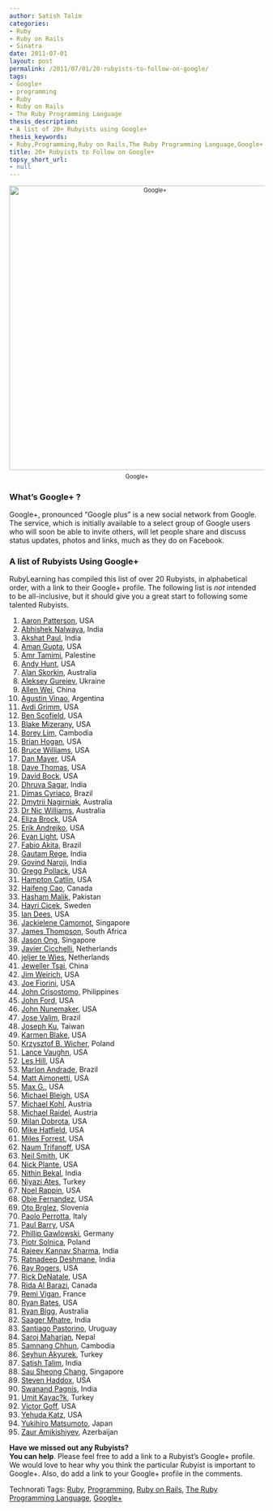 ```yaml
---
author: Satish Talim
categories:
- Ruby
- Ruby on Rails
- Sinatra
date: 2011-07-01
layout: post
permalink: /2011/07/01/20-rubyists-to-follow-on-google/
tags:
- Google+
- programming
- Ruby
- Ruby on Rails
- The Ruby Programming Language
thesis_description:
- A list of 20+ Rubyists using Google+
thesis_keywords:
- Ruby,Programming,Ruby on Rails,The Ruby Programming Language,Google+
title: 20+ Rubyists to Follow on Google+
topsy_short_url:
- null
---
```


<div style="width:image 560 px; font-size:80%; text-align:center;">
  <img src="http://rubylearning.com/data/googleplus.jpg" alt="Google+" width="560" style="padding-bottom:0.5em;" /><br />Google+
</div>

<div>
  <h3>
    What&#8217;s Google+ ?
  </h3>
  
  <p>
    Google+, pronounced “Google plus” is a new social network from Google. The service, which is initially available to a select group of Google users who will soon be able to invite others, will let people share and discuss status updates, photos and links, much as they do on Facebook.
  </p>
</div>

<div>
  <h3>
    A list of Rubyists Using Google+
  </h3>
  
  <p>
    RubyLearning has compiled this list of over 20 Rubyists, in alphabetical order, with a link to their Google+ profile. The following list is <em>not</em> intended to be all-inclusive, but it should give you a great start to following some talented Rubyists.
  </p>
  
  <ol>
    <li>
      <a href="https://plus.google.com/117847179642773850013/">Aaron Patterson</a>, USA
    </li>
    <li>
      <a href="https://plus.google.com/116451060191319294942/">Abhishek Nalwaya</a>, India
    </li>
    <li>
      <a href="https://profiles.google.com/akshatpaul">Akshat Paul</a>, India
    </li>
    <li>
      <a href="https://plus.google.com/111066376566187161786/">Aman Gupta</a>, USA
    </li>
    <li>
      <a href="https://plus.google.com/115825001471738837822/">Amr Tamimi</a>, Palestine
    </li>
    <li>
      <a href="https://plus.google.com/u/0/113033351044606475016/">Andy Hunt</a>, USA
    </li>
    <li>
      <a href="https://plus.google.com/110770173484142874973/">Alan Skorkin</a>, Australia
    </li>
    <li>
      <a href="https://plus.google.com/100698161235046113452/">Aleksey Gureiev</a>, Ukraine
    </li>
    <li>
      <a href="https://plus.google.com/104050277687024235417/">Allen Wei</a>, China
    </li>
    <li>
      <a href="https://plus.google.com/110479317892816342574/">Agustin Vinao</a>, Argentina
    </li>
    <li>
      <a href="https://plus.google.com/104757475552569715504/">Avdi Grimm</a>, USA
    </li>
    <li>
      <a href="https://plus.google.com/u/0/118367341343645724682/">Ben Scofield</a>, USA
    </li>
    <li>
      <a href="https://plus.google.com/105758962966211996971">Blake Mizerany</a>, USA
    </li>
    <li>
      <a href="https://plus.google.com/105980335768716605600/">Borey Lim</a>, Cambodia
    </li>
    <li>
      <a href="https://plus.google.com/111316112772515684571/">Brian Hogan</a>, USA
    </li>
    <li>
      <a href="https://plus.google.com/100079930151075734677/">Bruce Williams</a>, USA
    </li>
    <li>
      <a href="https://plus.google.com/110487088671321837494/">Dan Mayer</a>, USA
    </li>
    <li>
      <a href="https://plus.google.com/u/0/110308012753237149122/">Dave Thomas</a>, USA
    </li>
    <li>
      <a href="https://plus.google.com/107697280864922633571/">David Bock</a>, USA
    </li>
    <li>
      <a href="https://profiles.google.com/dhruvasagar">Dhruva Sagar</a>, India
    </li>
    <li>
      <a href="https://plus.google.com/106772870754515508879/">Dimas Cyriaco</a>, Brazil
    </li>
    <li>
      <a href="https://plus.google.com/116807208912177719748/">Dmytrii Nagirniak</a>, Australia
    </li>
    <li>
      <a href="https://plus.google.com/105360278337596630880/">Dr Nic Williams</a>, Australia
    </li>
    <li>
      <a href="https://plus.google.com/116534609714089460447/">Eliza Brock</a>, USA
    </li>
    <li>
      <a href="https://plus.google.com/u/0/103252859252010623168/">Erik Andrejko</a>, USA
    </li>
    <li>
      <a href="https://plus.google.com/105352401804019307748/">Evan Light</a>, USA
    </li>
    <li>
      <a href="https://plus.google.com/u/0/118300515725944988548/">Fabio Akita</a>, Brazil
    </li>
    <li>
      <a href="https://plus.google.com/u/0/115917976281281359106/">Gautam Rege</a>, India
    </li>
    <li>
      <a href="https://plus.google.com/u/0/116840987351098949146/">Govind Naroji</a>, India
    </li>
    <li>
      <a href="https://plus.google.com/109243559017966529429/">Gregg Pollack</a>, USA
    </li>
    <li>
      <a href="https://plus.google.com/105796763399766963515/">Hampton Catlin</a>, USA
    </li>
    <li>
      <a href="https://plus.google.com/113914940623275837320/">Haifeng Cao</a>, Canada
    </li>
    <li>
      <a href="https://profiles.google.com/hasham2">Hasham Malik</a>, Pakistan
    </li>
    <li>
      <a href="https://plus.google.com/113183117071087473510/">Hayri Cicek</a>, Sweden
    </li>
    <li>
      <a href="https://plus.google.com/102413220039537966680/">Ian Dees</a>, USA
    </li>
    <li>
      <a href="https://plus.google.com/u/0/110539688704906393019/">Jackielene Camomot</a>, Singapore
    </li>
    <li>
      <a href="https://plus.google.com/100287220138756628137/">James Thompson</a>, South Africa
    </li>
    <li>
      <a href="https://plus.google.com/104425900681649382355/">Jason Ong</a>, Singapore
    </li>
    <li>
      <a href="https://plus.google.com/118072436236916691530/">Javier Cicchelli</a>, Netherlands
    </li>
    <li>
      <a href="https://plus.google.com/u/0/103635693588232781692/">jeljer te Wies</a>, Netherlands
    </li>
    <li>
      <a href="https://plus.google.com/u/0/116610068566278723979/">Jeweller Tsai</a>, China
    </li>
    <li>
      <a href="https://plus.google.com/u/0/110460163480277199414/">Jim Weirich</a>, USA
    </li>
    <li>
      <a href="https://plus.google.com/106379557566067969972/">Joe Fiorini</a>, USA
    </li>
    <li>
      <a href="http://profiles.google.com/jdcrisostomo">John Crisostomo</a>, Philippines
    </li>
    <li>
      <a href="https://plus.google.com/106292395164331565735/">John Ford</a>, USA
    </li>
    <li>
      <a href="https://plus.google.com/102317575925880340917/">John Nunemaker</a>, USA
    </li>
    <li>
      <a href="https://plus.google.com/109751223708080113493/">Jose Valim</a>, Brazil
    </li>
    <li>
      <a href="https://plus.google.com/u/0/108173693719801278064/">Joseph Ku</a>, Taiwan
    </li>
    <li>
      <a href="https://plus.google.com/u/0/115988868303334032459/">Karmen Blake</a>, USA
    </li>
    <li>
      <a href="https://plus.google.com/u/0/113681351545224546005/">Krzysztof B. Wicher</a>, Poland
    </li>
    <li>
      <a href="https://plus.google.com/u/0/115808229722008532502/">Lance Vaughn</a>, USA
    </li>
    <li>
      <a href="https://plus.google.com/106019319306171347874/">Les Hill</a>, USA
    </li>
    <li>
      <a href="https://plus.google.com/105804969015666481511/">Marlon Andrade</a>, Brazil
    </li>
    <li>
      <a href="https://plus.google.com/101114877505962271216/">Matt Aimonetti</a>, USA
    </li>
    <li>
      <a href="https://plus.google.com/110846278457256366685/">Max G.</a>, USA
    </li>
    <li>
      <a href="https://plus.google.com/100660544095714416357/">Michael Bleigh</a>, USA
    </li>
    <li>
      <a href="https://plus.google.com/101046237539584353961/">Michael Kohl</a>, Austria
    </li>
    <li>
      <a href="https://plus.google.com/113848551541749836464/">Michael Raidel</a>, Austria
    </li>
    <li>
      <a href="https://plus.google.com/104847315595160783022/">Milan Dobrota</a>, USA
    </li>
    <li>
      <a href="https://plus.google.com/108838450592153452847/">Mike Hatfield</a>, USA
    </li>
    <li>
      <a href="https://plus.google.com/u/0/116435142221450741002/">Miles Forrest</a>, USA
    </li>
    <li>
      <a href="https://plus.google.com/107863321925532230456/">Naum Trifanoff</a>, USA
    </li>
    <li>
      <a href="https://plus.google.com/u/0/114778382851799581398/">Neil Smith</a>, UK
    </li>
    <li>
      <a href="https://plus.google.com/u/0/101325875707009715338/">Nick Plante</a>, USA
    </li>
    <li>
      <a href="https://plus.google.com/102876020754850448034/">Nithin Bekal</a>, India
    </li>
    <li>
      <a href="https://plus.google.com/110785633128718603885/">Niyazi Ates</a>, Turkey
    </li>
    <li>
      <a href="https://plus.google.com/u/0/105872753784981779186/">Noel Rappin</a>, USA
    </li>
    <li>
      <a href="https://plus.google.com/114074881908559776602/">Obie Fernandez</a>, USA
    </li>
    <li>
      <a href="https://plus.google.com/u/0/107641712682980723555/">Oto Brglez</a>, Slovenia
    </li>
    <li>
      <a href="https://plus.google.com/u/0/110194210730584019935/">Paolo Perrotta</a>, Italy
    </li>
    <li>
      <a href="https://plus.google.com/104593473419876783839/">Paul Barry</a>, USA
    </li>
    <li>
      <a href="https://plus.google.com/108611183113592675783/">Phillip Gawlowski</a>, Germany
    </li>
    <li>
      <a href="https://plus.google.com/106237749300100697648/">Piotr Solnica</a>, Poland
    </li>
    <li>
      <a href="https://profiles.google.com/rajeevsharma86/">Rajeev Kannav Sharma</a>, India
    </li>
    <li>
      <a href="https://plus.google.com/u/0/101416170084233498931/">Ratnadeep Deshmane</a>, India
    </li>
    <li>
      <a href="https://plus.google.com/u/0/102430791616108275923/">Ray Rogers</a>, USA
    </li>
    <li>
      <a href="https://plus.google.com/u/0/102541178931067955550/">Rick DeNatale</a>, USA
    </li>
    <li>
      <a href="https://plus.google.com/u/0/110832836392911946970/">Rida Al Barazi</a>, Canada
    </li>
    <li>
      <a href="https://plus.google.com/u/0/105873031723912044493/">Remi Vigan</a>, France
    </li>
    <li>
      <a href="https://plus.google.com/111120648832264994700/">Ryan Bates</a>, USA
    </li>
    <li>
      <a href="https://plus.google.com/109275598957470298466/">Ryan Bigg</a>, Australia
    </li>
    <li>
      <a href="https://plus.google.com/u/0/116442345306213583461/">Saager Mhatre</a>, India
    </li>
    <li>
      <a href="https://plus.google.com/u/0/110098011164271096597/">Santiago Pastorino</a>, Uruguay
    </li>
    <li>
      <a href="https://plus.google.com/u/0/101917665442915766859/">Saroj Maharjan</a>, Nepal
    </li>
    <li>
      <a href="https://plus.google.com/105136417144363639670/">Samnang Chhun</a>, Cambodia
    </li>
    <li>
      <a href="https://plus.google.com/106773510080628336104/">Seyhun Akyurek</a>, Turkey
    </li>
    <li>
      <a href="https://profiles.google.com/satish.talim">Satish Talim</a>, India
    </li>
    <li>
      <a href="https://plus.google.com/114610362086938873953/">Sau Sheong Chang</a>, Singapore
    </li>
    <li>
      <a href="https://plus.google.com/100022825626273154038/">Steven Haddox</a>, USA
    </li>
    <li>
      <a href="https://plus.google.com/103333530166033012324/">Swanand Pagnis</a>, India
    </li>
    <li>
      <a href="https://plus.google.com/107609355855799969529/">Umit Kayac?k</a>, Turkey
    </li>
    <li>
      <a href="https://plus.google.com/116568773932133159290/">Victor Goff</a>, USA
    </li>
    <li>
      <a href="https://plus.google.com/106300407679257154689/">Yehuda Katz</a>, USA
    </li>
    <li>
      <a href="https://plus.google.com/104511308184997405918/">Yukihiro Matsumoto</a>, Japan
    </li>
    <li>
      <a href="https://plus.google.com/u/0/116179390821577518903/">Zaur Amikishiyev</a>, Azerbaijan
    </li>
  </ol>
  
  <p class="alert">
    <strong>Have we missed out any Rubyists?<br />You can help</strong>. Please feel free to add a link to a Rubyist&#8217;s Google+ profile. We would love to hear why you think the particular Rubyist is important to Google+. Also, do add a link to your Google+ profile in the comments.
  </p>
</div>

Technorati Tags: <a href="http://technorati.com/tag/Ruby" rel="tag">Ruby</a>, <a href="http://technorati.com/tag/Programming" rel="tag">Programming</a>, <a href="http://technorati.com/tag/Ruby+on+Rails" rel="tag">Ruby on Rails</a>, <a href="http://technorati.com/tag/The+Ruby+Programming+Language" rel="tag">The Ruby Programming Language</a>, <a href="http://technorati.com/tag/Google%2B" rel="tag">Google+</a>
